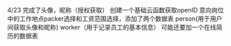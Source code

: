 4/23
完成了头像，昵称（授权获取）
创建一个基础云函数获取openID
意向岗位中的工作地点packer选择和工资范围选择，添加了两个数据表
person(用于用户间获取头像和昵称)
worker（用于记录员工的基本信息）
可能还要加一个在线简历的数据表